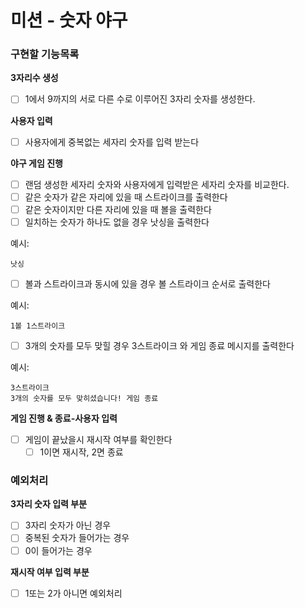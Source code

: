 # 미션 - 숫자 야구

### 구현할 기능목록

**3자리수 생성**

- [ ]  1에서 9까지의  서로 다른 수로 이루어진 3자리 숫자를 생성한다.

**사용자 입력**

- [ ]  사용자에게 중복없는 세자리 숫자를 입력 받는다

**야구 게임 진행**

- [ ]  랜덤 생성한 세자리 숫자와 사용자에게 입력받은 세자리 숫자를 비교한다.
- [ ]  같은 숫자가 같은 자리에 있을 때 스트라이크를 출력한다
- [ ]  같은 숫자이지만 다른 자리에 있을 때 볼을 출력한다
- [ ]  일치하는 숫자가 하나도 없을 경우 낫싱을 출력한다

예시:

```
낫싱

```

- [ ]  볼과 스트라이크과 동시에 있을 경우 볼 스트라이크 순서로 출력한다

예시:

```
1볼 1스트라이크

```

- [ ]  3개의 숫자를 모두 맞힐 경우 3스트라이크 와 게임 종료 메시지를 출력한다

예시:

```
3스트라이크
3개의 숫자를 모두 맞히셨습니다! 게임 종료

```

**게임 진행 & 종료-사용자 입력**

- [ ]  게임이 끝났을시 재시작 여부를  확인한다
    - [ ]  1이면 재시작, 2면 종료

### 예외처리

**3자리 숫자 입력 부분**

- [ ]  3자리 숫자가 아닌 경우
- [ ]  중복된 숫자가 들어가는 경우
- [ ]  0이 들어가는 경우

**재시작 여부 입력 부분**

- [ ]  1또는 2가 아니면 예외처리